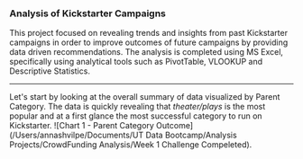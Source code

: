 ### Analysis of Kickstarter Campaigns

This project focused on revealing trends and insights from past Kickstarter campaigns in order to improve outcomes of future campaigns by providing data driven recommendations. The analysis is completed using MS Excel, specifically using analytical tools such as PivotTable, VLOOKUP and Descriptive Statistics. 

---
Let's start by looking at the overall summary of data visualized by Parent Category. The data is quickly revealing that *theater/plays* is the most popular and at a first glance the most successful category to run on Kickstarter. ![Chart 1 - Parent Category Outcome](/Users/annashvilpe/Documents/UT Data Bootcamp/Analysis Projects/CrowdFunding Analysis/Week 1 Challenge Compeleted).

